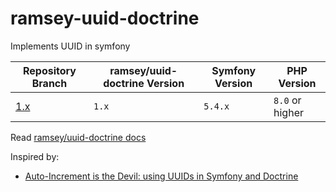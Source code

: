 # ramsey-uuid-doctrine
Implements UUID in symfony

| Repository Branch | ramsey/uuid-doctrine Version | Symfony Version | PHP Version     |
|-------------------|------------------------------|-----------------|-----------------|
| [1.x][1]          | `1.x`                        | `5.4.x`         | `8.0` or higher | 


Read [ramsey/uuid-doctrine docs][2]   

Inspired by:   
- [Auto-Increment is the Devil: using UUIDs in Symfony and Doctrine](https://medium.com/@galopintitouan/auto-increment-is-the-devil-using-uuids-in-symfony-and-doctrine-71763721b9a9)


[1]: https://github.com/habibun/ramsey-uuid-doctrine/tree/1.x
[2]: https://github.com/ramsey/uuid-doctrine

